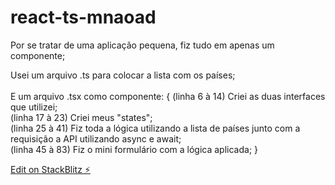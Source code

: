 # react-ts-mnaoad

Por se tratar de uma aplicação pequena, fiz tudo em apenas um componente;

Usei um arquivo .ts para colocar a lista com os países;
<br>
<br>
E um arquivo .tsx como componente: {
  (linha 6 à 14) Criei as duas interfaces que utilizei;
  <br>
  (linha 17 à 23) Criei meus "states";
  <br>
  (linha 25 à 41) Fiz toda a lógica utilizando a lista de países junto com a requisição a API utilizando async e await;
  <br>
  (linha 45 à 83) Fiz o mini formulário com a lógica aplicada;
}


[Edit on StackBlitz ⚡️](https://stackblitz.com/edit/react-ts-mnaoad)